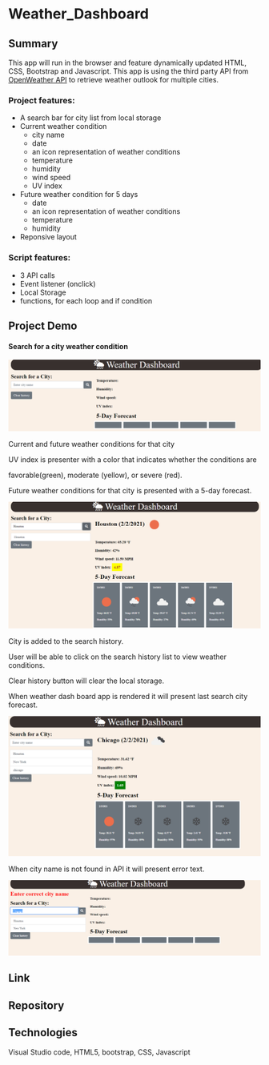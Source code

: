 # Weather_Dashboard

## Summary

This app will run in the browser and feature dynamically updated HTML, CSS, Bootstrap and Javascript. This app is using the third party API from [OpenWeather API](https://openweathermap.org/api) to retrieve weather outlook for multiple cities.

### Project features:

- A search bar for city list from local storage
- Current weather condition
  - city name
  - date
  - an icon representation of weather conditions
  - temperature
  - humidity
  - wind speed
  - UV index
- Future weather condition for 5 days
  - date
  - an icon representation of weather conditions
  - temperature
  - humidity
- Reponsive layout

### Script features:

- 3 API calls
- Event listener (onclick)
- Local Storage
- functions, for each loop and if condition

## Project Demo

#### Search for a city weather condition

![Search City](./assets/image/WD_1.PNG)

Current and future weather conditions for that city

UV index is presenter with a color that indicates whether the conditions are

favorable(green), moderate (yellow), or severe (red).

Future weather conditions for that city is presented with a 5-day forecast.

![Forecast](./assets/image/WD_2.PNG)

City is added to the search history.

User will be able to click on the search history list to view weather conditions.

Clear history button will clear the local storage.

When weather dash board app is rendered it will present last search city forecast.

![Forecast](./assets/image/WD_3.PNG)

When city name is not found in API it will present error text.

![Error Forecast](./assets/image/WD_Error.PNG)

## Link

## Repository

## Technologies

Visual Studio code, HTML5, bootstrap, CSS, Javascript
